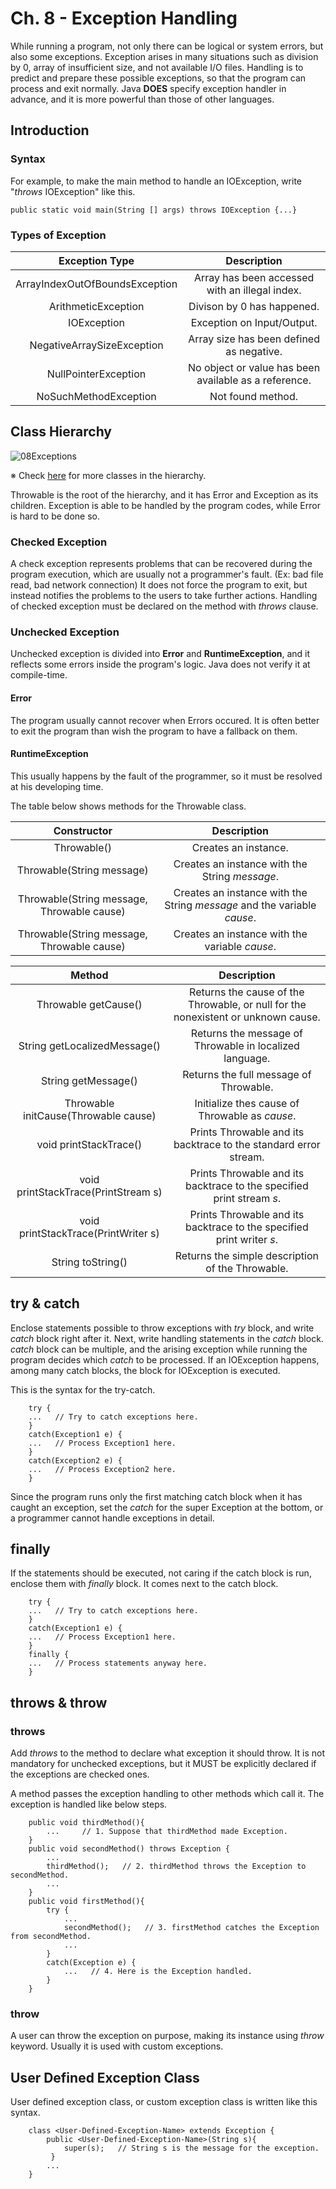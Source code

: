 # Ch. 8 - Exception Handling
While running a program, not only there can be logical or system errors, but also some exceptions.
Exception arises in many situations such as division by 0, array of insufficient size, and not available I/O files.
Handling is to predict and prepare these possible exceptions, so that the program can process and exit normally.
Java **DOES** specify exception handler in advance, and it is more powerful than those of other languages.

## Introduction
### Syntax
For example, to make the main method to handle an IOException, write "*throws* IOException" like this.

    public static void main(String [] args) throws IOException {...}

### Types of Exception

| Exception Type | Description |
| :-: | :-: |
| ArrayIndexOutOfBoundsException | Array has been accessed with an illegal index. |
| ArithmeticException | Divison by 0 has happened. |
| IOException | Exception on Input/Output. |
| NegativeArraySizeException | Array size has been defined as negative. |
| NullPointerException | No object or value has been available as a reference. |
| NoSuchMethodException | Not found method. |

## Class Hierarchy
![08Exceptions](https://user-images.githubusercontent.com/48712088/147331592-214bccbd-7009-4d25-993a-a1e74caf6ee7.png)

※ Check [here](https://docs.oracle.com/javase/8/docs/api/java/lang/Throwable.html) for more classes in the hierarchy.

Throwable is the root of the hierarchy, and it has Error and Exception as its children. Exception is able to be handled by the program codes, while Error is hard to be done so.

### Checked Exception
A check exception represents problems that can be recovered during the program execution, which are usually not a programmer's fault. (Ex: bad file read, bad network connection) It does not force the program to exit, but instead notifies the problems to the users to take further actions. Handling of checked exception must be declared on the method with *throws* clause.

### Unchecked Exception
Unchecked exception is divided into **Error** and **RuntimeException**, and it reflects some errors inside the program's logic. Java does not verify it at compile-time.

#### Error
The program usually cannot recover when Errors occured. It is often better to exit the program than wish the program to have a fallback on them.

#### RuntimeException
This usually happens by the fault of the programmer, so it must be resolved at his developing time.

The table below shows methods for the Throwable class.

| Constructor | Description |
| :-: | :-: |
| Throwable() | Creates an instance. |
| Throwable(String message) | Creates an instance with the String *message*. |
| Throwable(String message, Throwable cause) | Creates an instance with the String *message* and the variable *cause*. |
| Throwable(String message, Throwable cause) | Creates an instance with the variable *cause*. |

| Method | Description |
| :-: | :-: |
| Throwable getCause() | Returns the cause of the Throwable, or null for the nonexistent or unknown cause. |
| String getLocalizedMessage() | Returns the message of Throwable in localized language. |
| String getMessage() | Returns the full message of Throwable. |
| Throwable initCause(Throwable cause) | Initialize thes cause of Throwable as *cause*. |
| void printStackTrace() | Prints Throwable and its backtrace to the standard error stream. |
| void printStackTrace(PrintStream s) | Prints Throwable and its backtrace to the specified print stream *s*. |
| void printStackTrace(PrintWriter s) | Prints Throwable and its backtrace to the specified print writer *s*. |
| String toString() | Returns the simple description of the Throwable. |

## try & catch
Enclose statements possible to throw exceptions with *try* block, and write *catch* block right after it.
Next, write handling statements in the *catch* block. *catch* block can be multiple, and the arising exception while running the program decides which *catch* to be processed. If an IOException happens, among many catch blocks, the block for IOException is executed.

This is the syntax for the try-catch.

        try {
        ...   // Try to catch exceptions here.
        }
        catch(Exception1 e) {
        ...   // Process Exception1 here.
        }
        catch(Exception2 e) {
        ...   // Process Exception2 here.
        }

Since the program runs only the first matching catch block when it has caught an exception, set the *catch* for the super Exception at the bottom, or a programmer cannot handle exceptions in detail.

## finally
If the statements should be executed, not caring if the catch block is run, enclose them with *finally* block. It comes next to the catch block.

        try {
        ...   // Try to catch exceptions here.
        }
        catch(Exception1 e) {
        ...   // Process Exception1 here.
        }
        finally {
        ...   // Process statements anyway here.
        }
        
## throws & throw
### throws
Add *throws* to the method to declare what exception it should throw. It is not mandatory for unchecked exceptions, but it MUST be explicitly declared if the exceptions are checked ones.

A method passes the exception handling to other methods which call it. The exception is handled like below steps.

        public void thirdMethod(){
            ...     // 1. Suppose that thirdMethod made Exception.
        }
        public void secondMethod() throws Exception {
            ...
            thirdMethod();   // 2. thirdMethod throws the Exception to secondMethod.
            ...
        }
        public void firstMethod(){
            try {
                ...
                secondMethod();   // 3. firstMethod catches the Exception from secondMethod.
                ...
            }
            catch(Exception e) {
                ...   // 4. Here is the Exception handled.
            }
        }
        
### throw
A user can throw the exception on purpose, making its instance using *throw* keyword. Usually it is used with custom exceptions.

## User Defined Exception Class
User defined exception class, or custom exception class is written like this syntax.

        class <User-Defined-Exception-Name> extends Exception {
            public <User-Defined-Exception-Name>(String s){
                super(s);   // String s is the message for the exception.
             }
            ...
        }
